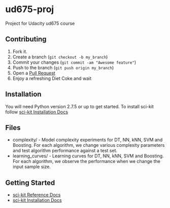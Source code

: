 ud675-proj
==========

Project for Udacity ud675 course

Contributing
------------

1. Fork it.
2. Create a branch (`git checkout -b my_branch`)
3. Commit your changes (`git commit -am "Awesome feature"`)
4. Push to the branch (`git push origin my_branch`)
5. Open a [Pull Request][1]
6. Enjoy a refreshing Diet Coke and wait 

Installation
------------

You will need Python version 2.7.5 or up to get started. To install sci-kit follow [sci-kit Installation Docs][3]


Files
-----
* complexity/ - Model complexity experiments for DT, NN, kNN, SVM and Boosting. For each algorithm, we change various complexity parameters and test algorithm performance against a test set.
* learning_curves/ - Learning curves for DT, NN, kNN, SVM and Boosting. For each algorithm, we observe the performance when we change the input sample size.

Getting Started
---------------

* [sci-kit Reference Docs][2]
* [sci-kit Installation Docs][3]

[1]: https://help.github.com/articles/using-pull-requests
[2]: http://scikit-learn.org/stable/modules/classes.html
[3]: http://scikit-learn.org/stable/install.html